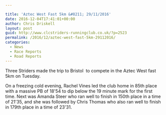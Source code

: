 ```yaml
---

title: 'Aztec West Fast 5km &#8211; 29/11/2016'
date: 2016-12-04T17:41:01+00:00
author: Chris Driskell
layout: post
guid: http://www.clcstriders-runningclub.co.uk/?p=2523
permalink: /2016/12/aztec-west-fast-5km-29112016/
categories:
  - News
  - Race Reports
  - Road Reports
---
```

Three Striders made the trip to Bristol  to compete in the Aztec West fast 5km on Tuesday.

On a freezing cold evening, Rachel Vines led the club home in 85th place with a massive PB of 18'54 to dip below the 19 minute mark for the first time. Next was Amanda Steer who ran well to finish in 150th place in a time of 21'35, and she was followed by Chris Thomas who also ran well to finish in 179th place in a time of 23'31.

&nbsp;